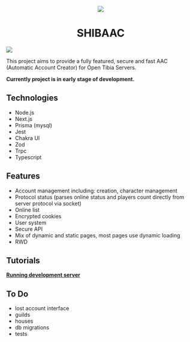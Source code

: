 <p align="center">
  <img src="./public/images/header.png">
</p>

<h1 align="center">SHIBAAC</h1>

<a href="https://codecov.io/gh/nekiro/shibaac">
  <img src="https://codecov.io/gh/nekiro/shibaac/branch/master/graph/badge.svg?token=LDXR6UDS55"/>
</a>

This project aims to provide a fully featured, secure and fast AAC (Automatic Account Creator) for Open Tibia Servers.

<b>Currently project is in early stage of development.</b>

## Technologies

- Node.js
- Next.js
- Prisma (mysql)
- Jest
- Chakra UI
- Zod
- Trpc
- Typescript

## Features

- Account management including: creation, character management
- Protocol status (parses online status and players count directly from server protocol via socket)
- Online list
- Encrypted cookies
- User system
- Secure API
- Mix of dynamic and static pages, most pages use dynamic loading
- RWD

## Tutorials

**[Running development server](https://github.com/nekiro/SHIBAac/wiki#-how-to-use)**

## To Do

- lost account interface
- guilds
- houses
- db migrations
- tests
